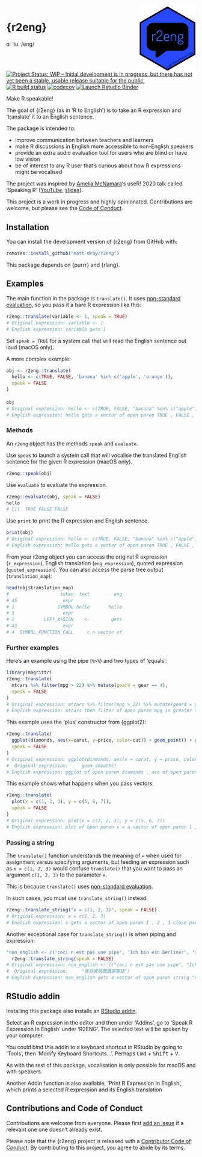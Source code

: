 
<!-- README.md is generated from README.Rmd. Please edit that file -->

<img src="https://raw.githubusercontent.com/matt-dray/stickers/master/output/r2eng_hex.png" width="150" align="right">

# {r2eng}

ɑː ˈtuː /eng/

<!-- badges: start -->

[<img src="https://www.repostatus.org/badges/latest/wip.svg"
target="_blank"
alt="Project Status: WIP – Initial development is in progress, but there has not yet been a stable, usable release suitable for the public." />](https://www.repostatus.org/#wip)
[<img
src="https://github.com/matt-dray/r2eng/workflows/R-CMD-check/badge.svg"
target="_blank" alt="R build status" />](https://github.com/matt-dray/r2eng/actions)
[<img
src="https://codecov.io/gh/matt-dray/r2eng/branch/master/graph/badge.svg"
target="_blank" alt="codecov" />](https://codecov.io/gh/matt-dray/r2eng)
[![Launch Rstudio
Binder](http://mybinder.org/badge_logo.svg)](https://mybinder.org/v2/gh/matt-dray/try-r2eng/master?urlpath=rstudio)
<!-- badges: end -->

Make R speakable!

The goal of {r2eng} (as in ‘R to English’) is to take an R expression
and ‘translate’ it to an English sentence.

The package is intended to:

- improve communication between teachers and learners
- make R discussions in English more accessible to non-English speakers
- provide an extra audio evaluation tool for users who are blind or have
  low vision
- be of interest to any R user that’s curious about how R expressions
  might be vocalised

The project was inspired by
<a href="https://twitter.com/AmeliaMN" target="_blank">Amelia
McNamara</a>‘s useR! 2020 talk called ’Speaking R’
(<a href="https://www.youtube.com/watch?v=ckW9sSdIVAc"
target="_blank">YouTube</a>,
<a href="https://www.amelia.mn/SpeakingR/#1" target="_blank">slides</a>).

This project is a work in progress and highly opinionated. Contributions
are welcome, but please see the
<a href="#conduct" target="_blank">Code of Conduct</a>.

## Installation

You can install the development version of {r2eng} from GitHub with:

``` r
remotes::install_github("matt-dray/r2eng")
```

This package depends on {purrr} and {rlang}.

## Examples

The main function in the package is `translate()`. It uses
<a href="http://adv-r.had.co.nz/Computing-on-the-language.html"
target="_blank">non-standard evaluation</a>, so you pass it a bare R
expression like this:

``` r
r2eng::translate(variable <- 1, speak = TRUE)
# Original expression: variable <- 1
# English expression: variable gets 1
```

Set `speak = TRUE` for a system call that will read the English sentence
out loud (macOS only).

A more complex example:

``` r
obj <- r2eng::translate(
  hello <- c(TRUE, FALSE, 'banana' %in% c('apple', 'orange')),
  speak = FALSE
)

obj
# Original expression: hello <- c(TRUE, FALSE, "banana" %in% c("apple", "orange"))
# English expression: hello gets a vector of open paren TRUE , FALSE , string "banana" matches a vector of open paren string "apple" , string "orange" close paren close paren
```

### Methods

An `r2eng` object has the methods `speak` and `evaluate`.

Use `speak` to launch a system call that will vocalise the translated
English sentence for the given R expression (macOS only).

``` r
r2eng::speak(obj)
```

Use `evaluate` to evaluate the expression.

``` r
r2eng::evaluate(obj, speak = FALSE)
hello
# [1]  TRUE FALSE FALSE
```

Use `print` to print the R expression and English sentence.

``` r
print(obj)
# Original expression: hello <- c(TRUE, FALSE, "banana" %in% c("apple", "orange"))
# English expression: hello gets a vector of open paren TRUE , FALSE , string "banana" matches a vector of open paren string "apple" , string "orange" close paren close paren
```

From your r2eng object you can access the original R expression
(`r_expression`), English translation (`eng_expression`), quoted
expression (`quoted_expression`). You can also access the parse tree
output (`translation_map`):

``` r
head(obj$translation_map)
#                   token  text         eng
# 45                 expr                  
# 1                SYMBOL hello       hello
# 3                  expr                  
# 2           LEFT_ASSIGN    <-        gets
# 43                 expr                  
# 4  SYMBOL_FUNCTION_CALL     c a vector of
```

### Further examples

Here’s an example using the pipe (`%>%`) and two types of ‘equals’:

``` r
library(magrittr)
r2eng::translate(
  mtcars %>% filter(mpg > 22) %>% mutate(gear4 = gear == 4),
  speak = FALSE
)
# Original expression: mtcars %>% filter(mpg > 22) %>% mutate(gear4 = gear == 4)
# English expression: mtcars then filter of open paren mpg is greater than 22 close paren then mutate of open paren gear4 = gear double equals 4 close paren
```

This example uses the ‘plus’ constructor from {ggplot2}:

``` r
r2eng::translate(
  ggplot(diamonds, aes(x=carat, y=price, color=cut)) + geom_point() + geom_smooth(),
  speak = FALSE
)
# Original expression: ggplot(diamonds, aes(x = carat, y = price, color = cut)) + geom_point() + 
#  Original expression:     geom_smooth()
# English expression: ggplot of open paren diamonds , aes of open paren x = carat , y = price , color = cut close paren close paren plus geom_point of open paren close paren plus geom_smooth of open paren close paren
```

This example shows what happens when you pass vectors:

``` r
r2eng::translate(
  plot(x = c(1, 2, 3), y = c(5, 6, 7)),
  speak = FALSE
)
# Original expression: plot(x = c(1, 2, 3), y = c(5, 6, 7))
# English expression: plot of open paren x = a vector of open paren 1 , 2 , 3 close paren , y = a vector of open paren 5 , 6 , 7 close paren close paren
```

### Passing a string

The `translate()` function understands the meaning of `=` when used for
assignment versus specifying arguments, but feeding an expression such
as `x = c(1, 2, 3)` would confuse `translate()` that you want to pass an
argument `c(1, 2, 3)` to the parameter `x`.

This is because `translate()` uses
<a href="http://adv-r.had.co.nz/Computing-on-the-language.html"
target="_blank">non-standard evaluation</a>.

In such cases, you must use `translate_string()` instead:

``` r
r2eng::translate_string("x = c(1, 2, 3)", speak = FALSE)
# Original expression: x = c(1, 2, 3)
# English expression: x gets a vector of open paren 1 , 2 , 3 close paren
```

Another exceptional case for `translate_string()` is when piping and
expression:

``` r
"non_english <- c('ceci n est pas une pipe', 'Ich bin ein Berliner', '我其實唔識講廣東話')" %>% 
  r2eng::translate_string(speak = FALSE)
# Original expression: non_english <- c("ceci n est pas une pipe", "Ich bin ein Berliner", 
#  Original expression:     "我其實唔識講廣東話")
# English expression: non_english gets a vector of open paren string "ceci n est pas une pipe" , string "Ich bin ein Berliner" , string "我其實唔識講廣東話" close paren
```

## RStudio addin

Installing this package also installs an
<a href="https://rstudio.github.io/rstudioaddins/"
target="_blank">RStudio addin</a>.

Select an R expression in the editor and then under ‘Addins’, go to
‘Speak R Expression In English’ under ‘R2ENG’. The selected text will be
spoken by your computer.

You could bind this addin to a keyboard shortcut in RStudio by going to
‘Tools’, then ‘Modify Keyboard Shortcuts…’. Perhaps <kbd>Cmd</kbd> +
<kbd>Shift</kbd> + <kbd>V</kbd>.

As with the rest of this package, vocalisation is only possible for
macOS and with speakers.

Another Addin function is also available, ‘Print R Expression In
English’, which prints a selected R expression and its English
translation

## Contributions and Code of Conduct

Contributions are welcome from everyone. Please first
<a href="https://github.com/matt-dray/r2eng/issues" target="_blank">add
an issue</a> if a relevant one one doesn’t already exist.

Please note that the {r2eng} project is released with a <a
href="https://contributor-covenant.org/version/2/0/CODE_OF_CONDUCT.html"
target="_blank">Contributor Code of Conduct</a>. By contributing to this
project, you agree to abide by its terms.
